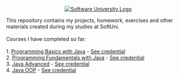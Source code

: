   <p align="center">
        <a href="https://softuni.bg/curriculum" target="_blank">
        <img src="https://softuni.bg/content/images/svg-logos/software-university-logo.svg?sanitize=true" alt="Software University Logo">
    </a>
</p>
    <p>
        This repository contains my projects, homework, exercises and other materials created during my studies at
        SoftUni.
        <br>
        <br>
        Courses I have completed so far:
        <br> 
        <br>
        1. <a href="https://softuni.bg/trainings/3067/programming-basics-with-java-october-2020" target="_blank">Programming Basics with Java</a> - <a href="https://softuni.bg/certificates/details/91471/9d2877c7" target="_blank">See credential</a>
        <br>
        2. <a href="https://softuni.bg/trainings/3212/java-fundamentals-january-2021" target="_blank">Programming Fundamentals with Java</a> - <a href="https://softuni.bg/certificates/details/103283/66ce3762" target="_blank">See credential</a>
        <br>
        3. <a href="https://softuni.bg/trainings/3345/java-advanced-may-2021" target="_blank">Java Advanced</a> - <a href="https://softuni.bg/certificates/details/108488/cb2a5bef" target="_blank">See credential</a>
        <br>
        4. <a href="https://softuni.bg/trainings/3346/java-oop-june-2021" target="_blank">Java OOP</a> - <a href="https://softuni.bg/certificates/details/110654/2770fb56" target="_blank">See credential</a>
    </p>
      
   
